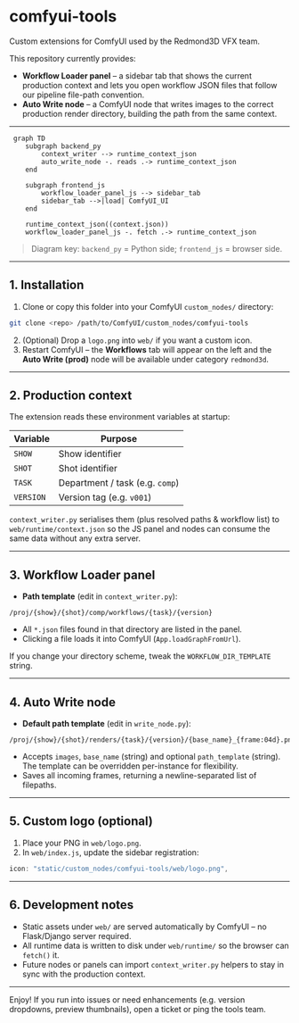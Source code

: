 # comfyui-tools

Custom extensions for ComfyUI used by the Redmond3D VFX team.

This repository currently provides:

* **Workflow Loader panel** – a sidebar tab that shows the current production context and lets you open workflow JSON files that follow our pipeline file-path convention.
* **Auto Write node** – a ComfyUI node that writes images to the correct production render directory, building the path from the same context.

---

```mermaid
 graph TD
    subgraph backend_py
        context_writer --> runtime_context_json
        auto_write_node -. reads .-> runtime_context_json
    end

    subgraph frontend_js
        workflow_loader_panel_js --> sidebar_tab
        sidebar_tab -->|load| ComfyUI_UI
    end

    runtime_context_json((context.json))
    workflow_loader_panel_js -. fetch .-> runtime_context_json
```

> Diagram key: `backend_py` = Python side; `frontend_js` = browser side.

---

## 1. Installation

1. Clone or copy this folder into your ComfyUI `custom_nodes/` directory:

```bash
git clone <repo> /path/to/ComfyUI/custom_nodes/comfyui-tools
```

2. (Optional) Drop a `logo.png` into `web/` if you want a custom icon.
3. Restart ComfyUI – the **Workflows** tab will appear on the left and the **Auto Write (prod)** node will be available under category `redmond3d`.

---

## 2. Production context

The extension reads these environment variables at startup:

| Variable | Purpose |
|----------|---------|
| `SHOW`   | Show identifier |
| `SHOT`   | Shot identifier |
| `TASK`   | Department / task (e.g. `comp`) |
| `VERSION`| Version tag (e.g. `v001`) |

`context_writer.py` serialises them (plus resolved paths & workflow list) to `web/runtime/context.json` so the JS panel and nodes can consume the same data without any extra server.

---

## 3. Workflow Loader panel

* **Path template** (edit in `context_writer.py`):

```
/proj/{show}/{shot}/comp/workflows/{task}/{version}
```

* All `*.json` files found in that directory are listed in the panel.
* Clicking a file loads it into ComfyUI (`App.loadGraphFromUrl`).

If you change your directory scheme, tweak the `WORKFLOW_DIR_TEMPLATE` string.

---

## 4. Auto Write node

* **Default path template** (edit in `write_node.py`):

```
/proj/{show}/{shot}/renders/{task}/{version}/{base_name}_{frame:04d}.png
```

* Accepts `images`, `base_name` (string) and optional `path_template` (string).  The template can be overridden per-instance for flexibility.
* Saves all incoming frames, returning a newline-separated list of filepaths.

---

## 5. Custom logo (optional)

1. Place your PNG in `web/logo.png`.
2. In `web/index.js`, update the sidebar registration:

```js
icon: "static/custom_nodes/comfyui-tools/web/logo.png",
```

---

## 6. Development notes

* Static assets under `web/` are served automatically by ComfyUI – no Flask/Django server required.
* All runtime data is written to disk under `web/runtime/` so the browser can `fetch()` it.
* Future nodes or panels can import `context_writer.py` helpers to stay in sync with the production context.

---

Enjoy!  If you run into issues or need enhancements (e.g. version dropdowns, preview thumbnails), open a ticket or ping the tools team.
